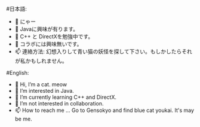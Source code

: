#日本語:
- 👋 にゃー
- 👀 Javaに興味が有ります。
- 🌱 C++ と DirectXを勉強中です。
- 💞️ コラボには興味無いです。
- 📫 連絡方法: 幻想入りして青い猫の妖怪を探して下さい。もしかしたらそれが私かもしれません。

#English:
- 👋 Hi, I’m a cat. meow
- 👀 I’m interested in Java.
- 🌱 I’m currently learning C++ and DirectX.
- 💞️ I’m not interested in collaboration.
- 📫 How to reach me ... Go to Gensokyo and find blue cat youkai. It's may be me.

<!---
koanyan5028/koanyan5028 is a ✨ special ✨ repository because its `README.md` (this file) appears on your GitHub profile.
You can click the Preview link to take a look at your changes.
--->
